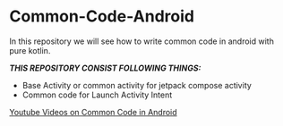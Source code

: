 # Common-Code-Android

In this repository we will see how to write common code in android with pure kotlin.

_**THIS REPOSITORY CONSIST FOLLOWING THINGS:**_

- Base Activity or common activity for jetpack compose activity
- Common code for Launch Activity Intent

<a href = "https://www.youtube.com/playlist?list=PL4EnMCc01RC2spb3GATV7mgOxAexos1x-"> Youtube Videos on Common Code in Android </a>
